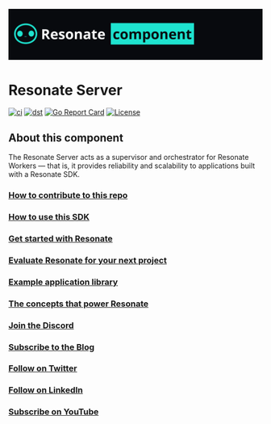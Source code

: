 ![resonate component banner](/assets/resonate-component.png)

# Resonate Server

[![ci](https://github.com/resonatehq/resonate/actions/workflows/cicd.yaml/badge.svg)](https://github.com/resonatehq/resonate/actions/workflows/cicd.yaml)
[![dst](https://github.com/resonatehq/resonate/actions/workflows/dst.yaml/badge.svg)](https://github.com/resonatehq/resonate/actions/workflows/dst.yaml)
[![Go Report Card](https://goreportcard.com/badge/github.com/resonatehq/resonate)](https://goreportcard.com/report/github.com/resonatehq/resonate)
[![License](https://img.shields.io/badge/License-Apache_2.0-blue.svg)](https://opensource.org/licenses/Apache-2.0)

## About this component

The Resonate Server acts as a supervisor and orchestrator for Resonate Workers — that is, it provides reliability and scalability to applications built with a Resonate SDK.

### [How to contribute to this repo](./CONTRIBUTING.md)

### [How to use this SDK](https://docs.resonatehq.io/develop/python)

### [Get started with Resonate](https://docs.resonatehq.io/get-started/)

### [Evaluate Resonate for your next project](https://docs.resonatehq.io/evaluate/)

### [Example application library](https://github.com/resonatehq-examples)

### [The concepts that power Resonate](https://www.distributed-async-await.io/)

### [Join the Discord](https://resonatehq.io/discord)

### [Subscribe to the Blog](https://journal.resonatehq.io/subscribe)

### [Follow on Twitter](https://twitter.com/resonatehqio)

### [Follow on LinkedIn](https://www.linkedin.com/company/resonatehqio)

### [Subscribe on YouTube](https://www.youtube.com/@resonatehqio)
